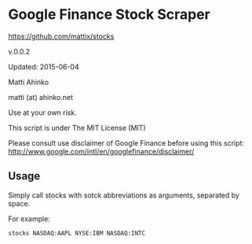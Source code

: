 # Google Finance Stock Scraper
https://github.com/mattix/stocks

v.0.0.2

Updated: 2015-06-04
 
Matti Ahinko

matti (at) ahinko.net

Use at your own risk.

This script is under The MIT License (MIT)

Please consult use disclaimer of Google Finance before using this script: http://www.google.com/intl/en/googlefinance/disclaimer/

## Usage
Simply call stocks with sotck abbreviations as arguments, separated by space.

For example:

```stocks NASDAQ:AAPL NYSE:IBM NASDAQ:INTC```

